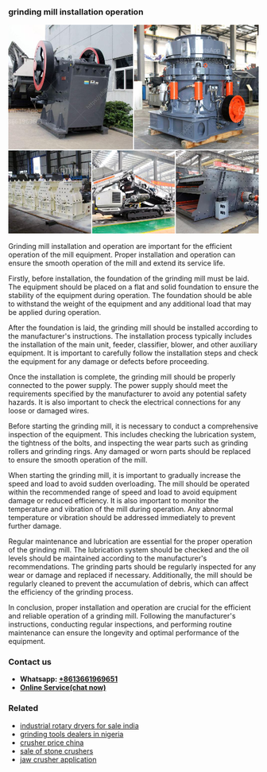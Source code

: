 <h3>grinding mill installation operation</h3><img src='1708332855.jpg' alt=''><p>Grinding mill installation and operation are important for the efficient operation of the mill equipment. Proper installation and operation can ensure the smooth operation of the mill and extend its service life.</p><p>Firstly, before installation, the foundation of the grinding mill must be laid. The equipment should be placed on a flat and solid foundation to ensure the stability of the equipment during operation. The foundation should be able to withstand the weight of the equipment and any additional load that may be applied during operation.</p><p>After the foundation is laid, the grinding mill should be installed according to the manufacturer's instructions. The installation process typically includes the installation of the main unit, feeder, classifier, blower, and other auxiliary equipment. It is important to carefully follow the installation steps and check the equipment for any damage or defects before proceeding.</p><p>Once the installation is complete, the grinding mill should be properly connected to the power supply. The power supply should meet the requirements specified by the manufacturer to avoid any potential safety hazards. It is also important to check the electrical connections for any loose or damaged wires.</p><p>Before starting the grinding mill, it is necessary to conduct a comprehensive inspection of the equipment. This includes checking the lubrication system, the tightness of the bolts, and inspecting the wear parts such as grinding rollers and grinding rings. Any damaged or worn parts should be replaced to ensure the smooth operation of the mill.</p><p>When starting the grinding mill, it is important to gradually increase the speed and load to avoid sudden overloading. The mill should be operated within the recommended range of speed and load to avoid equipment damage or reduced efficiency. It is also important to monitor the temperature and vibration of the mill during operation. Any abnormal temperature or vibration should be addressed immediately to prevent further damage.</p><p>Regular maintenance and lubrication are essential for the proper operation of the grinding mill. The lubrication system should be checked and the oil levels should be maintained according to the manufacturer's recommendations. The grinding parts should be regularly inspected for any wear or damage and replaced if necessary. Additionally, the mill should be regularly cleaned to prevent the accumulation of debris, which can affect the efficiency of the grinding process.</p><p>In conclusion, proper installation and operation are crucial for the efficient and reliable operation of a grinding mill. Following the manufacturer's instructions, conducting regular inspections, and performing routine maintenance can ensure the longevity and optimal performance of the equipment.</p><h3>Contact us</h3><ul><li><strong>Whatsapp:&nbsp;<a href="https://wa.me/8613661969651">+8613661969651</a></strong></li><li><a href="https://swt.shibang-china.com/?git&amp;zhl&amp;grinding mill installation operation"><strong>Online Service(chat now)</strong></a></li></ul><h3>Related</h3><ul><li><a href='industrial rotary dryers for sale india.md'>industrial rotary dryers for sale india</a></li><li><a href='grinding tools dealers in nigeria.md'>grinding tools dealers in nigeria</a></li><li><a href='crusher price china.md'>crusher price china</a></li><li><a href='sale of stone crushers.md'>sale of stone crushers</a></li><li><a href='jaw crusher application.md'>jaw crusher application</a></li></ul>